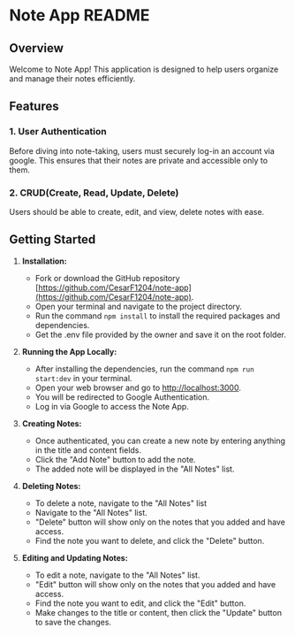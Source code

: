 # Note App README

## Overview

Welcome to Note App! This application is designed to help users organize and manage their notes efficiently.

## Features

### 1. User Authentication

Before diving into note-taking, users must securely log-in an account via google. This ensures that their notes are private and accessible only to them.

### 2. CRUD(Create, Read, Update, Delete)

Users should be able to create, edit, and view, delete notes with ease. 

## Getting Started

1. **Installation:**
   - Fork or download the GitHub repository [https://github.com/CesarF1204/note-app](https://github.com/CesarF1204/note-app).
   - Open your terminal and navigate to the project directory.
   - Run the command `npm install` to install the required packages and dependencies.
   - Get the .env file provided by the owner and save it on the root folder.

2. **Running the App Locally:**
   - After installing the dependencies, run the command `npm run start:dev` in your terminal.
   - Open your web browser and go to [http://localhost:3000](http://localhost:3000).
   - You will be redirected to Google Authentication.
   - Log in via Google to access the Note App.

3. **Creating Notes:**
   - Once authenticated, you can create a new note by entering anything in the title and content fields.
   - Click the "Add Note" button to add the note.
   - The added note will be displayed in the "All Notes" list.

3. **Deleting Notes:**
   - To delete a note, navigate to the "All Notes" list
   - Navigate to the "All Notes" list.
   - "Delete" button will show only on the notes that you added and have access.
   - Find the note you want to delete, and click the "Delete" button.

3. **Editing and Updating Notes:**
   - To edit a note, navigate to the "All Notes" list.
   - "Edit" button will show only on the notes that you added and have access.
   - Find the note you want to edit, and click the "Edit" button.
   - Make changes to the title or content, then click the "Update" button to save the changes.
